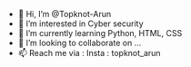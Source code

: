 - 👋 Hi, I’m @Topknot-Arun
- 👀 I’m interested in Cyber security
- 🌱 I’m currently learning Python, HTML, CSS
- 💞️ I’m looking to collaborate on ...
- 📫 Reach me via : Insta : topknot_arun

<!---
Topknot-Arun/Topknot-Arun is a ✨ special ✨ repository because its `README.md` (this file) appears on your GitHub profile.
You can click the Preview link to take a look at your changes.
--->
